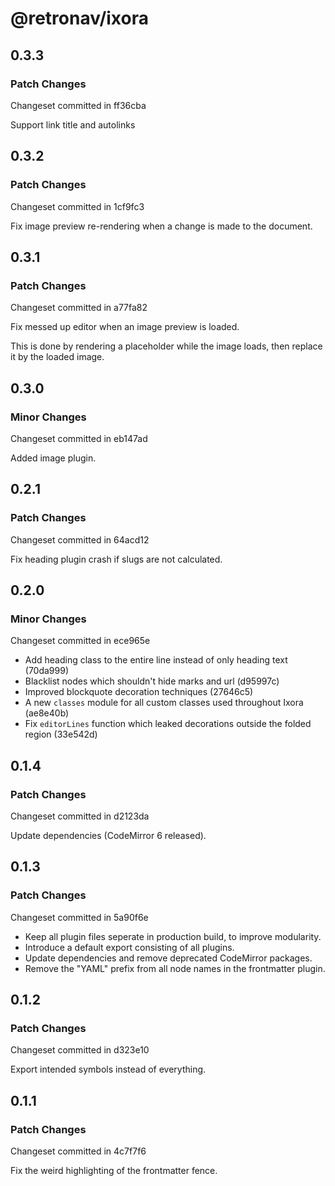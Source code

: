 # @retronav/ixora

## 0.3.3

### Patch Changes

Changeset committed in ff36cba

Support link title and autolinks

## 0.3.2

### Patch Changes

Changeset committed in 1cf9fc3

Fix image preview re-rendering when a change is made to the document.

## 0.3.1

### Patch Changes

Changeset committed in a77fa82

Fix messed up editor when an image preview is loaded.

This is done by rendering a placeholder while the image loads,
then replace it by the loaded image.

## 0.3.0

### Minor Changes

Changeset committed in eb147ad

Added image plugin.

## 0.2.1

### Patch Changes

Changeset committed in 64acd12

Fix heading plugin crash if slugs are not calculated.

## 0.2.0

### Minor Changes

Changeset committed in ece965e

-   Add heading class to the entire line instead of only heading text (70da999)
-   Blacklist nodes which shouldn't hide marks and url (d95997c)
-   Improved blockquote decoration techniques (27646c5)
-   A new `classes` module for all custom classes used throughout Ixora (ae8e40b)
-   Fix `editorLines` function which leaked decorations outside the folded region (33e542d)

## 0.1.4

### Patch Changes

Changeset committed in d2123da

Update dependencies (CodeMirror 6 released).

## 0.1.3

### Patch Changes

Changeset committed in 5a90f6e

-   Keep all plugin files seperate in production build, to improve modularity.
-   Introduce a default export consisting of all plugins.
-   Update dependencies and remove deprecated CodeMirror packages.
-   Remove the "YAML" prefix from all node names in the frontmatter plugin.

## 0.1.2

### Patch Changes

Changeset committed in d323e10

Export intended symbols instead of everything.

## 0.1.1

### Patch Changes

Changeset committed in 4c7f7f6

Fix the weird highlighting of the frontmatter fence.
